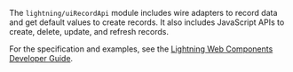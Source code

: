 The `lightning/uiRecordApi` module includes wire adapters to record data and get default values to create records. It also includes JavaScript APIs to create, delete, update, and refresh records.

For the specification and examples, see the [Lightning Web Components Developer Guide](docs/component-library/documentation/lwc/lwc.reference_lightning_ui_api_record).

